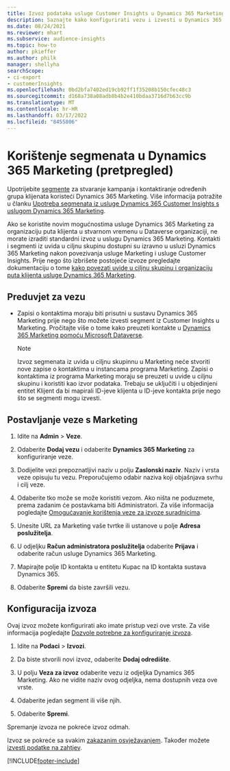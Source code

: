 ```yaml
---
title: Izvoz podataka usluge Customer Insights u Dynamics 365 Marketing
description: Saznajte kako konfigurirati vezu i izvesti u Dynamics 365 Marketing.
ms.date: 08/24/2021
ms.reviewer: mhart
ms.subservice: audience-insights
ms.topic: how-to
author: pkieffer
ms.author: philk
manager: shellyha
searchScope:
- ci-export
- customerInsights
ms.openlocfilehash: 0bd2bfa7402ed19cb92ff1f35208b150cfec48c3
ms.sourcegitcommit: d168a738a08adb8b4b2e410bdaa3716d7b63cc9b
ms.translationtype: MT
ms.contentlocale: hr-HR
ms.lasthandoff: 03/17/2022
ms.locfileid: "8455806"
---
```

# <a name="use-segments-in-dynamics-365-marketing-preview"></a>Korištenje segmenata u Dynamics 365 Marketing (pretpregled)



Upotrijebite [segmente](segments.md) za stvaranje kampanja i kontaktiranje određenih grupa klijenata koristeći Dynamics 365 Marketing. Više informacija potražite u članku [Upotreba segmenata iz usluge Dynamics 365 Customer Insights s uslugom Dynamics 365 Marketing](/dynamics365/marketing/customer-insights-segments).

Ako se koristite novim mogućnostima usluge Dynamics 365 Marketing za organizaciju puta klijenta u stvarnom vremenu u Dataverse organizaciji, ne morate izraditi standardni izvoz u uslugu Dynamics 365 Marketing. Kontakti i segmenti iz uvida u ciljnu skupinu dostupni su izravno u usluzi Dynamics 365 Marketing nakon povezivanja usluge Marketing i usluge Customer Insights. Prije nego što izbrišete postojeće izvoze pregledajte dokumentaciju o tome [kako povezati uvide u ciljnu skupinu i organizaciju puta klijenta usluge Dynamics 365 Marketing](/dynamics365/marketing/real-time-marketing-ci-profile).

## <a name="prerequisite-for-a-connection"></a>Preduvjet za vezu

- Zapisi o kontaktima moraju biti prisutni u sustavu Dynamics 365 Marketing prije nego što možete izvesti segment iz Customer Insights u Marketing. Pročitajte više o tome kako preuzeti kontakte u [Dynamics 365 Marketing pomoću Microsoft Dataverse](connect-dataverse-managed-lake.md).

  > [!NOTE]
  > Izvoz segmenata iz uvida u ciljnu skupinnu u Marketing neće stvoriti nove zapise o kontaktima u instancama programa Marketing. Zapisi o kontaktima iz programa Marketing moraju se preuzeti u uvide u ciljnu skupinu i koristiti kao izvor podataka. Trebaju se uključiti i u objedinjeni entitet Klijent da bi mapirali ID-jeve klijenta u ID-jeve kontakta prije nego što se segmenti mogu izvesti.

## <a name="set-up-connection-to-marketing"></a>Postavljanje veze s Marketing

1. Idite na **Admin** > **Veze**.

1. Odaberite **Dodaj vezu** i odaberite **Dynamics 365 Marketing** za konfiguriranje veze.

1. Dodijelite vezi prepoznatljivi naziv u polju **Zaslonski naziv**. Naziv i vrsta veze opisuju tu vezu. Preporučujemo odabir naziva koji objašnjava svrhu i cilj veze.

1. Odaberite tko može se može koristiti vezom. Ako ništa ne poduzmete, prema zadanim će postavkama biti Administratori. Za više informacija pogledajte [Omogućavanje korištenja veze za izvoze suradnicima](connections.md#allow-contributors-to-use-a-connection-for-exports).

1. Unesite URL za Marketing vaše tvrtke ili ustanove u polje **Adresa poslužitelja**.

1. U odjeljku **Račun administratora poslužitelja** odaberite **Prijava** i odaberite račun usluge Dynamics 365 Marketing.

1. Mapirajte polje ID kontakta u entitetu Kupac na ID kontakta sustava Dynamics 365.

1. Odaberite **Spremi** da biste završili vezu. 

## <a name="configure-an-export"></a>Konfiguracija izvoza

Ovaj izvoz možete konfigurirati ako imate pristup vezi ove vrste. Za više informacija pogledajte [Dozvole potrebne za konfiguriranje izvoza](export-destinations.md#set-up-a-new-export).

1. Idite na **Podaci** > **Izvozi**.

1. Da biste stvorili novi izvoz, odaberite **Dodaj odredište**.

1. U polju **Veza za izvoz** odaberite vezu iz odjeljka Dynamics 365 Marketing. Ako ne vidite naziv ovog odjeljka, nema dostupnih veza ove vrste.

1. Odaberite jedan segment ili više njih.

1. Odaberite **Spremi**.

Spremanje izvoza ne pokreće izvoz odmah.

Izvoz se pokreće sa svakim [zakazanim osvježavanjem](system.md#schedule-tab). Također možete [izvesti podatke na zahtjev](export-destinations.md#run-exports-on-demand). 

[!INCLUDE[footer-include](../includes/footer-banner.md)]
